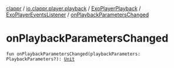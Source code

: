 [clappr](../../../index.md) / [io.clappr.player.playback](../../index.md) / [ExoPlayerPlayback](../index.md) / [ExoPlayerEventsListener](index.md) / [onPlaybackParametersChanged](./on-playback-parameters-changed.md)

# onPlaybackParametersChanged

`fun onPlaybackParametersChanged(playbackParameters: PlaybackParameters?): `[`Unit`](https://kotlinlang.org/api/latest/jvm/stdlib/kotlin/-unit/index.html)